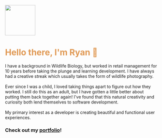 <img src="https://i.imgur.com/bkMTkeb.png" width="100" height="100">

<h1 style="color:#e09954;">Hello there, I'm Ryan 👋</h1>

<p>
   I have a background in Wildlife Biology, but worked in retail management for 10 years before taking the plunge and learning development. I have always had a creative streak which usually takes the form of wildlife photography. <br><br>
   Ever since I was a child, I loved taking things apart to figure out how they worked. I still do this as an adult, but I have gotten a little better about putting them back together again! I've found that this natural creativity and curiosity both lend themselves to software development. <br><br>
   My primary interest as a developer is creating beautiful and functional user experiences. <br>
</p>

<h3>Check out my <a href="https://emberglo.github.io/">portfolio</a>!</h3>

